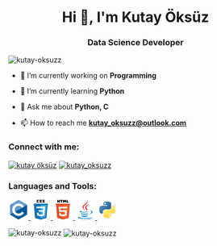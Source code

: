 <h1 align="center">Hi 👋, I'm Kutay Öksüz</h1>
<h3 align="center">Data Science Developer</h3>

<p align="left"> <img src="https://komarev.com/ghpvc/?username=kutay-oksuzz&label=Profile%20views&color=0e75b6&style=flat" alt="kutay-oksuzz" /> </p>

- 🔭 I’m currently working on **Programming**

- 🌱 I’m currently learning **Python**

- 💬 Ask me about **Python, C**

- 📫 How to reach me **kutay_oksuzz@outlook.com**

<h3 align="left">Connect with me:</h3>
<p align="left">
<a href="https://www.linkedin.com/in/kutay-%C3%B6ks%C3%BCz-7a7ba5245/" target="blank"><img align="center" src="https://raw.githubusercontent.com/rahuldkjain/github-profile-readme-generator/master/src/images/icons/Social/linked-in-alt.svg" alt="kutay öksüz" height="30" width="40" /></a>
<a href="https://instagram.com/kutay_oksuzz" target="blank"><img align="center" src="https://raw.githubusercontent.com/rahuldkjain/github-profile-readme-generator/master/src/images/icons/Social/instagram.svg" alt="kutay_oksuzz" height="30" width="40" /></a>
</p>

<h3 align="left">Languages and Tools:</h3>
<p align="left"> <a href="https://www.cprogramming.com/" target="_blank" rel="noreferrer"> <img src="https://raw.githubusercontent.com/devicons/devicon/master/icons/c/c-original.svg" alt="c" width="40" height="40"/> </a> <a href="https://www.w3schools.com/css/" target="_blank" rel="noreferrer"> <img src="https://raw.githubusercontent.com/devicons/devicon/master/icons/css3/css3-original-wordmark.svg" alt="css3" width="40" height="40"/> </a> <a href="https://www.w3.org/html/" target="_blank" rel="noreferrer"> <img src="https://raw.githubusercontent.com/devicons/devicon/master/icons/html5/html5-original-wordmark.svg" alt="html5" width="40" height="40"/> </a> <a href="https://www.java.com" target="_blank" rel="noreferrer"> <img src="https://raw.githubusercontent.com/devicons/devicon/master/icons/java/java-original.svg" alt="java" width="40" height="40"/> </a> <a href="https://www.python.org" target="_blank" rel="noreferrer"> <img src="https://raw.githubusercontent.com/devicons/devicon/master/icons/python/python-original.svg" alt="python" width="40" height="40"/> </a> </p>

<p><img align="left" src="https://github-readme-stats.vercel.app/api/top-langs?username=kutay-oksuzz&show_icons=true&locale=en&layout=compact" alt="kutay-oksuzz" /></p>

<p>&nbsp;<img align="center" src="https://github-readme-stats.vercel.app/api?username=kutay-oksuzz&show_icons=true&locale=en" alt="kutay-oksuzz" /></p>
